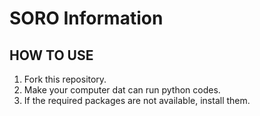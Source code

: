 # SORO Information

## HOW TO USE 
1. Fork this repository.
2. Make your computer dat can run python codes.
3. If the required packages are not available, install them.
